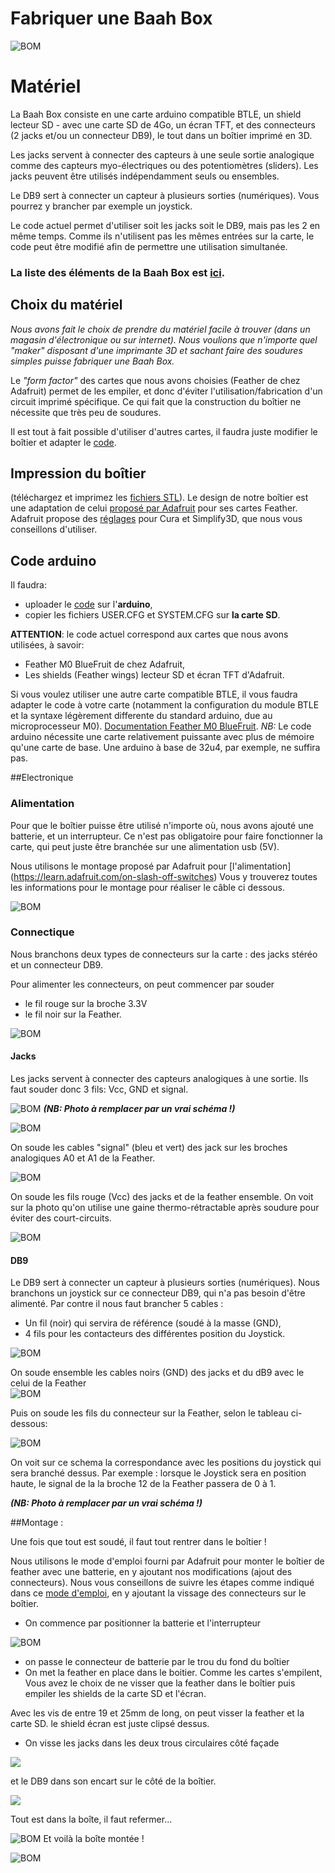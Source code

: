 
# Fabriquer une Baah Box

![BOM](../img/BOM.jpg)



# Matériel
La Baah Box consiste en une carte arduino compatible BTLE, un shield lecteur SD - avec une carte SD de 4Go, un écran TFT, et des connecteurs (2 jacks et/ou un connecteur DB9), le tout dans un boîtier imprimé en 3D.

Les jacks servent à connecter des capteurs à une seule sortie analogique comme des capteurs myo-électriques ou des potentiomètres (sliders). Les jacks peuvent être utilisés indépendamment seuls ou ensembles. 

Le DB9 sert à connecter un capteur à plusieurs sorties (numériques). Vous pourrez y brancher par exemple un joystick.

Le code actuel permet d'utiliser soit les jacks soit le DB9, mais pas les 2 en même temps. Comme ils n'utilisent pas les mêmes entrées sur la carte, le code peut être modifié afin de permettre une utilisation simultanée.

### La liste des éléments de la Baah Box est [ici](BaahBoxBoM_en.md). 


  
## Choix du matériel
  

*Nous avons fait le choix de prendre du matériel facile à trouver (dans un magasin d'électronique ou sur internet). Nous voulions que n'importe quel "maker" disposant d'une imprimante 3D et sachant faire des soudures simples puisse fabriquer une Baah Box.*

Le *"form factor"* des cartes que nous avons choisies (Feather de chez Adafruit) permet de les empiler, et donc d'éviter l'utilisation/fabrication d'un circuit imprimé spécifique. Ce qui fait que la construction du boîtier ne nécessite que très peu de soudures.

Il est tout à fait possible d'utiliser d'autres cartes, il faudra juste modifier le boîtier et adapter le [code](#code).  



## Impression du boîtier
(téléchargez et imprimez les [fichiers STL](../3D/STLBaahBoxDB9.zip)).
Le design de notre boîtier est une adaptation de celui [proposé par Adafruit](https://learn.adafruit.com/3d-printed-case-for-adafruit-feather)  pour ses cartes Feather. 
Adafruit propose des [réglages](https://learn.adafruit.com/3d-printed-case-for-adafruit-feather/3d-printing) pour Cura et Simplify3D, que nous vous conseillons d'utiliser.

## <a name="code"></a>Code arduino

Il faudra: 
* uploader le [code](../../) sur l'**arduino**,   
* copier les fichiers USER.CFG et SYSTEM.CFG sur **la carte SD**.



**ATTENTION**: le code actuel correspond aux cartes que nous avons utilisées, à savoir: 
* 	Feather M0 BlueFruit de chez Adafruit,
* 	Les shields (Feather wings) lecteur SD et écran TFT d'Adafruit.

Si vous voulez utiliser une autre carte compatible BTLE, il vous faudra adapter le code à votre carte (notamment la configuration du module BTLE et la syntaxe légèrement differente du standard arduino, due au microprocesseur M0).
 [Documentation Feather M0 BlueFruit](https://learn.adafruit.com/adafruit-feather-m0-bluefruit-le/adapting-sketches-to-m0).
 *NB:* Le code arduino nécessite une carte relativement puissante avec plus de mémoire qu'une carte de base. Une arduino à base de 32u4, par exemple, ne suffira pas.
 


##Electronique

### Alimentation 
Pour que le boîtier puisse être utilisé n'importe où, nous avons ajouté une batterie, et un interrupteur.
Ce n'est pas obligatoire pour faire fonctionner la carte, qui peut juste être branchée sur une alimentation usb (5V).

Nous utilisons le montage proposé par Adafruit pour [l'alimentation] (https://learn.adafruit.com/on-slash-off-switches)
Vous y trouverez toutes les informations pour le montage pour réaliser le câble ci dessous.

![BOM](../img/SwitchConnection.jpg)


 




### Connectique 
Nous branchons deux types de connecteurs sur la carte : 
des jacks stéréo et un connecteur DB9.


Pour alimenter les connecteurs, on peut commencer par souder 
* le fil rouge sur la broche 3.3V
* le fil noir sur la Feather.


![BOM](../img/Feather_PowerCables.jpg)


#### Jacks
Les jacks servent à connecter des capteurs analogiques à une sortie.
Ils faut souder donc 3 fils: Vcc, GND et signal.

![BOM](../img/JacKConnections.png)
***(NB: Photo à remplacer par un vrai schéma !)***

![BOM](../img/Jack.jpg)

On soude les cables "signal"  (bleu et vert) des jack sur les broches analogiques A0 et A1 de la Feather. 

![BOM](../img/Feather_JackConnection.jpg)



On soude les fils rouge (Vcc) des jacks et de la feather ensemble.
On voit sur la photo qu'on utilise une gaine thermo-rétractable après soudure pour éviter des   court-circuits. 

![BOM](../img/Feather_JackPowerConnection.jpg)





#### DB9
Le DB9 sert à connecter un capteur à plusieurs sorties (numériques). Nous branchons un joystick sur ce connecteur DB9, qui n'a pas besoin d'être alimenté. 
Par contre il nous faut brancher 5 cables :
* Un fil (noir) qui servira de référence (soudé à la masse (GND),
* 4 fils pour les contacteurs des différentes position du Joystick.


![BOM](../img/DB9.jpg)



On soude ensemble les cables noirs (GND) des jacks et du dB9 avec le celui de la Feather  
![BOM](../img/Feather_Jack_And_DB9_GroundConnection.jpg)



Puis on soude les fils du connecteur sur la Feather, selon le tableau ci-dessous: 

![BOM](../img/CorrespondanceCablesDB9_Feather.jpg)

On voit sur ce schema la correspondance avec les positions du joystick qui sera branché dessus.
Par exemple : lorsque le Joystick sera en position haute, le signal de la la broche 12 de la Feather passera de 0 à 1.

***(NB: Photo à remplacer par un vrai schéma !)***

##Montage : 

Une fois que tout est soudé, il faut tout rentrer dans le boîtier ! 

Nous utilisons le mode d'emploi fourni par Adafruit pour monter le boîtier de feather avec une batterie, en y ajoutant nos modifications (ajout des connecteurs).
Nous vous conseillons de suivre les étapes comme indiqué dans ce [mode d'emploi](https://learn.adafruit.com/3d-printed-case-for-adafruit-feather/assembly), en y ajoutant la vissage des connecteurs sur le boîtier.

- On commence par positionner la batterie et l'interrupteur

![BOM](../img/BatteryAndSwitchInBox.jpg)

- on passe le connecteur de batterie par le trou du fond du boîtier
- On met la feather en place dans le boitier.
Comme les cartes s'empilent, 
Vous avez le choix de ne visser que la feather dans le boîtier puis empiler les shields de la carte SD et l'écran.

Avec les vis de entre 19 et 25mm  de long, on peut visser la feather et la carte SD.
le shield écran est juste clipsé dessus.

- On visse les jacks dans les deux trous circulaires côté façade

![](../img/jacks_holes_small.jpg)

 et le DB9 dans son encart sur le côté de la boîtier.
 
 ![](../img/DB9_hole_small.jpg)

Tout est dans la boîte, il faut refermer...

![BOM](../img/boite_montee_2part.jpg)
Et voilà la boîte montée !



![BOM](../img/boitier_fini_small.jpg)

